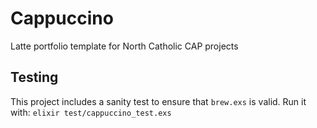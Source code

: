 # Cappuccino
Latte portfolio template for North Catholic CAP projects

## Testing

This project includes a sanity test to ensure that `brew.exs` is valid.
Run it with: `elixir test/cappuccino_test.exs`
